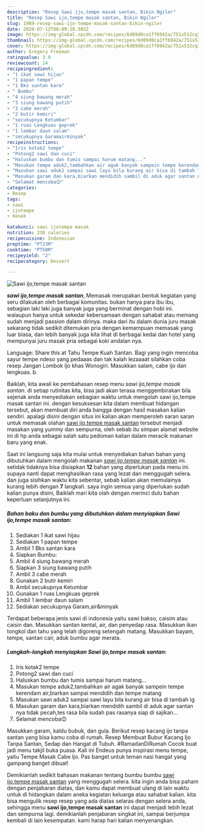 ```yaml
---
description: "Resep Sawi ijo,tempe masak santan, Bikin Ngiler"
title: "Resep Sawi ijo,tempe masak santan, Bikin Ngiler"
slug: 1989-resep-sawi-ijo-tempe-masak-santan-bikin-ngiler
date: 2020-07-12T06:09:10.585Z
image: https://img-global.cpcdn.com/recipes/6d09d0ca1ff6942a/751x532cq70/sawi-ijotempe-masak-santan-foto-resep-utama.jpg
thumbnail: https://img-global.cpcdn.com/recipes/6d09d0ca1ff6942a/751x532cq70/sawi-ijotempe-masak-santan-foto-resep-utama.jpg
cover: https://img-global.cpcdn.com/recipes/6d09d0ca1ff6942a/751x532cq70/sawi-ijotempe-masak-santan-foto-resep-utama.jpg
author: Gregory Freeman
ratingvalue: 3.9
reviewcount: 14
recipeingredient:
- "1 ikat sawi hijau"
- "1 papan tempe"
- "1 Bks santan kara"
- " Bumbu"
- "4 siung bawang merah"
- "3 siung bawang putih"
- "3 cabe merah"
- "2 butir kemiri"
- "secukupnya Ketumbar"
- "1 ruas Lengkuas geprek"
- "1 lembar daun salam"
- "secukupnya Garamairminyak"
recipeinstructions:
- "Iris kotak2 tempe"
- "Potong2 sawi dan cuci"
- "Haluskan bumbu dan tumis sampai harum matang..."
- "Masukan tempe aduk2,tambahkan air agak banyak sampein tempe kerendam air,biarkan sampai mendidih dan tempe matang"
- "Masukan sawi aduk2 sampai sawi layu bila kurang air bisa di tambah lg"
- "Masukan garam dan kara,biarkan mendidih sambil di aduk agar santan nya tidak pecah,tes rasa bila sudah pas rasanya siap di sajikan..."
- "Selamat mencoba😊"
categories:
- Resep
tags:
- sawi
- ijotempe
- masak

katakunci: sawi ijotempe masak 
nutrition: 230 calories
recipecuisine: Indonesian
preptime: "PT23M"
cooktime: "PT50M"
recipeyield: "2"
recipecategory: Dessert

---
```



![Sawi ijo,tempe masak santan](https://img-global.cpcdn.com/recipes/6d09d0ca1ff6942a/751x532cq70/sawi-ijotempe-masak-santan-foto-resep-utama.jpg)

<b><i>sawi ijo,tempe masak santan</i></b>, Memasak merupakan bentuk kegiatan yang seru dilakukan oleh berbagai komunitas. bukan hanya para ibu ibu, sebagian laki laki juga banyak juga yang berminat dengan hobi ini. walaupun hanya untuk sekedar kebersamaan dengan sahabat atau memang sudah menjadi passion dalam dirinya. maka dari itu dalam dunia juru masak sekarang tidak sedikit ditemukan pria dengan kemampuan memasak yang luar biasa, dan lebih banyak juga kita lihat di berbagai kedai dan hotel yang mempunyai juru masak pria sebagai koki andalan nya.

Language: Share this at Tahu Tempe Kuah Santan. Bagi yang ingin mencoba sayur tempe ndeso yang pedaaas dan tak kalah lezaaaat silahkan coba resep Jangan Lombok Ijo khas Wonogiri. Masukkan salam, cabe ijo dan lengkuas. b.

Baiklah, kita awali ke pembahasan resep menu <i>sawi ijo,tempe masak santan</i>. di setiap rutinitas kita, bisa jadi akan terasa menggembirakan bila sejenak anda menyediakan sebagian waktu untuk mengolah sawi ijo,tempe masak santan ini. dengan kesuksesan kita dalam membuat hidangan tersebut, akan membuat diri anda bangga dengan hasil masakan kalian sendiri. apalagi disini dengan situs ini kalian akan memperoleh saran saran untuk memasak olahan <u>sawi ijo,tempe masak santan</u> tersebut menjadi masakan yang yummy dan sempurna, oleh sebab itu simpan alamat website ini di hp anda sebagai salah satu pedoman kalian dalam meracik makanan baru yang enak.


Saat ini langsung saja kita mulai untuk menyediakan bahan bahan yang dibutuhkan dalam mengolah makanan <u><i>sawi ijo,tempe masak santan</i></u> ini. setidak tidaknya bisa disiapkan <b>12</b> bahan yang diperlukan pada menu ini. supaya nanti dapat menghasilkan rasa yang lezat dan menggugah selera. dan juga sisihkan waktu kita sebentar, sebab kalian akan memulainya kurang lebih dengan <b>7</b> langkah. saya ingin semua yang diperlukan sudah kalian punya disini, Baiklah mari kita olah dengan merinci dulu bahan keperluan selanjutnya ini.

<!--inarticleads1-->

##### Bahan baku dan bumbu yang dibutuhkan dalam menyiapkan Sawi ijo,tempe masak santan:

1. Sediakan 1 ikat sawi hijau
1. Sediakan 1 papan tempe
1. Ambil 1 Bks santan kara
1. Siapkan  Bumbu:
1. Ambil 4 siung bawang merah
1. Siapkan 3 siung bawang putih
1. Ambil 3 cabe merah
1. Gunakan 2 butir kemiri
1. Ambil secukupnya Ketumbar
1. Gunakan 1 ruas Lengkuas geprek
1. Ambil 1 lembar daun salam
1. Sediakan secukupnya Garam,air&amp;minyak


Terdapat beberapa jenis sawi di indonesia yaitu sawi bakso, caisim atau caisin dan. Masukkan santan kental, air, dan penyedap rasa. Masukkan ikan tongkol dan tahu yang telah digoreng setengah matang. Masukkan bayam, tempe, santan cair, aduk bumbu agar merata. 

<!--inarticleads2-->

##### Langkah-langkah menyiapkan Sawi ijo,tempe masak santan:

1. Iris kotak2 tempe
1. Potong2 sawi dan cuci
1. Haluskan bumbu dan tumis sampai harum matang...
1. Masukan tempe aduk2,tambahkan air agak banyak sampein tempe kerendam air,biarkan sampai mendidih dan tempe matang
1. Masukan sawi aduk2 sampai sawi layu bila kurang air bisa di tambah lg
1. Masukan garam dan kara,biarkan mendidih sambil di aduk agar santan nya tidak pecah,tes rasa bila sudah pas rasanya siap di sajikan...
1. Selamat mencoba😊


Masukkan garam, kaldu bubuk, dan gula. Berikut resep kacang ijo tanpa santan yang bisa kamu coba di rumah. Resep Membuat Bubur Kacang Ijo Tanpa Santan, Sedap dan Hangat di Tubuh. #RamadanDiRumah Cocok buat jadi menu takjil buka puasa. Kali ini Endeus punya inspirasi menu tempe, yaitu Tempe Masak Cabe Ijo. Pas banget untuk teman nasi hangat yang gampang banget dibuat! 

Demikianlah sedikit bahasan makanan tentang bumbu bumbu <u>sawi ijo,tempe masak santan</u> yang menggugah selera. kita ingin anda bisa paham dengan penjabaran diatas, dan kamu dapat membuat ulang di lain waktu untuk di hidangkan dalam aneka kegiatan keluarga atau sahabat kalian. kita bisa mengulik resep resep yang ada diatas selaras dengan selera anda, sehingga menu <b>sawi ijo,tempe masak santan</b> ini dapat menjadi lebih lezat dan sempurna lagi. demikianlah penjabaran singkat ini, sampai berjumpa kembali di lain kesempatan. kami harap hari kalian menyenangkan.
